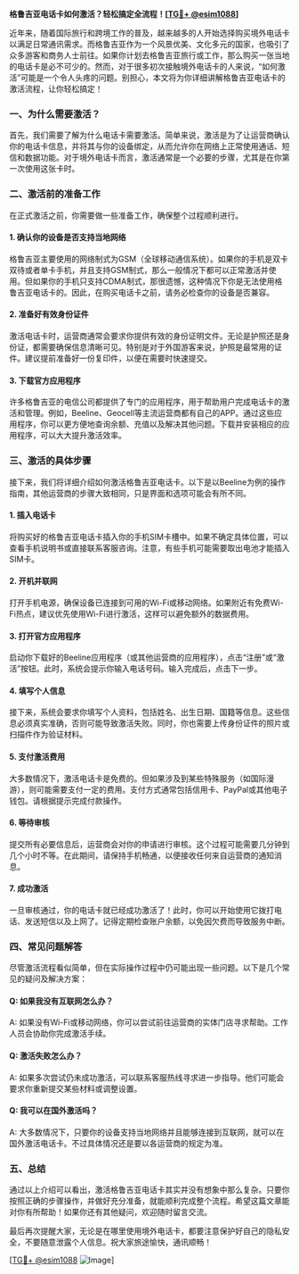 **格鲁吉亚电话卡如何激活？轻松搞定全流程！[[TG💪+ @esim1088](https://t.me/s/esim1088)]**

近年来，随着国际旅行和跨境工作的普及，越来越多的人开始选择购买境外电话卡以满足日常通讯需求。而格鲁吉亚作为一个风景优美、文化多元的国家，也吸引了众多游客和商务人士前往。如果你计划去格鲁吉亚旅行或工作，那么购买一张当地的电话卡是必不可少的。然而，对于很多初次接触境外电话卡的人来说，“如何激活”可能是一个令人头疼的问题。别担心，本文将为你详细讲解格鲁吉亚电话卡的激活流程，让你轻松搞定！

### 一、为什么需要激活？

首先，我们需要了解为什么电话卡需要激活。简单来说，激活是为了让运营商确认你的电话卡信息，并将其与你的设备绑定，从而允许你在网络上正常使用通话、短信和数据功能。对于境外电话卡而言，激活通常是一个必要的步骤，尤其是在你第一次使用这张卡时。

### 二、激活前的准备工作

在正式激活之前，你需要做一些准备工作，确保整个过程顺利进行。

#### 1. 确认你的设备是否支持当地网络

格鲁吉亚主要使用的网络制式为GSM（全球移动通信系统）。如果你的手机是双卡双待或者单卡手机，并且支持GSM制式，那么一般情况下都可以正常激活并使用。但如果你的手机只支持CDMA制式，那很遗憾，这种情况下你是无法使用格鲁吉亚电话卡的。因此，在购买电话卡之前，请务必检查你的设备是否兼容。

#### 2. 准备好有效身份证件

激活电话卡时，运营商通常会要求你提供有效的身份证明文件。无论是护照还是身份证，都需要确保信息清晰可见。特别是对于外国游客来说，护照是最常用的证件。建议提前准备好一份复印件，以便在需要时快速提交。

#### 3. 下载官方应用程序

许多格鲁吉亚的电信公司都提供了专门的应用程序，用于帮助用户完成电话卡的激活和管理。例如，Beeline、Geocell等主流运营商都有自己的APP。通过这些应用程序，你可以更方便地查询余额、充值以及解决其他问题。下载并安装相应的应用程序，可以大大提升激活效率。

### 三、激活的具体步骤

接下来，我们将详细介绍如何激活格鲁吉亚电话卡。以下是以Beeline为例的操作指南，其他运营商的步骤大致相同，只是界面和选项可能会有所不同。

#### 1. 插入电话卡

将购买好的格鲁吉亚电话卡插入你的手机SIM卡槽中。如果不确定具体位置，可以查看手机说明书或直接联系客服咨询。注意，有些手机可能需要取出电池才能插入SIM卡。

#### 2. 开机并联网

打开手机电源，确保设备已连接到可用的Wi-Fi或移动网络。如果附近有免费Wi-Fi热点，建议优先使用Wi-Fi进行激活，这样可以避免额外的数据费用。

#### 3. 打开官方应用程序

启动你下载好的Beeline应用程序（或其他运营商的应用程序），点击“注册”或“激活”按钮。此时，系统会提示你输入电话号码。输入完成后，点击下一步。

#### 4. 填写个人信息

接下来，系统会要求你填写个人资料，包括姓名、出生日期、国籍等信息。这些信息必须真实准确，否则可能导致激活失败。同时，你也需要上传身份证件的照片或扫描件作为验证材料。

#### 5. 支付激活费用

大多数情况下，激活电话卡是免费的。但如果涉及到某些特殊服务（如国际漫游），则可能需要支付一定的费用。支付方式通常包括信用卡、PayPal或其他电子钱包。请根据提示完成付款操作。

#### 6. 等待审核

提交所有必要信息后，运营商会对你的申请进行审核。这个过程可能需要几分钟到几个小时不等。在此期间，请保持手机畅通，以便接收任何来自运营商的通知消息。

#### 7. 成功激活

一旦审核通过，你的电话卡就已经成功激活了！此时，你可以开始使用它拨打电话、发送短信以及上网了。记得定期检查账户余额，以免因欠费而导致服务中断。

### 四、常见问题解答

尽管激活流程看似简单，但在实际操作过程中仍可能出现一些问题。以下是几个常见的疑问及解决方案：

#### Q: 如果我没有互联网怎么办？
A: 如果没有Wi-Fi或移动网络，你可以尝试前往运营商的实体门店寻求帮助。工作人员会协助你完成激活手续。

#### Q: 激活失败怎么办？
A: 如果多次尝试仍未成功激活，可以联系客服热线寻求进一步指导。他们可能会要求你重新提交某些材料或调整设置。

#### Q: 我可以在国外激活吗？
A: 大多数情况下，只要你的设备支持当地网络并且能够连接到互联网，就可以在国外激活电话卡。不过具体情况还是要以各运营商的规定为准。

### 五、总结

通过以上介绍可以看出，激活格鲁吉亚电话卡其实并没有想象中那么复杂。只要你按照正确的步骤操作，并做好充分准备，就能顺利完成整个流程。希望这篇文章能对你有所帮助！如果你还有其他疑问，欢迎随时留言交流。

最后再次提醒大家，无论是在哪里使用境外电话卡，都要注意保护好自己的隐私安全，不要随意泄露个人信息。祝大家旅途愉快，通讯顺畅！

[[TG💪+ @esim1088](https://t.me/s/esim1088) ![Image](https://i.postimg.cc/4NQfJmqS/Snipaste-2025-05-13-00-14-12.png)]